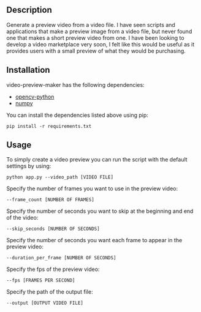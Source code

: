 ## Description
Generate a preview video from a video file. I have seen scripts and applications that make a preview image from a video file, but never found one that makes a short preview video from one. I have been looking to develop a video marketplace very soon, I felt like this would be useful as it provides users with a small preview of what they would be purchasing.

## Installation
video-preview-maker has the following dependencies:
- [opencv-python](https://pypi.org/project/opencv-python/)
- [numpy](https://pypi.org/project/numpy/)

You can install the dependencies listed above using pip:
```
pip install -r requirements.txt
```

## Usage
To simply create a video preview you can run the script with the default settings by using:
```
python app.py --video_path [VIDEO FILE]
```
Specify the number of frames you want to use in the preview video:
```
--frame_count [NUMBER OF FRAMES]
```
Specify the number of seconds you want to skip at the beginning and end of the video:
```
--skip_seconds [NUMBER OF SECONDS]
```
Specify the number of seconds you want each frame to appear in the preview video:
```
--duration_per_frame [NUMBER OF SECONDS]
```
Specify the fps of the preview video:
```
--fps [FRAMES PER SECOND]
```
Specify the path of the output file:
```
--output [OUTPUT VIDEO FILE]
```
